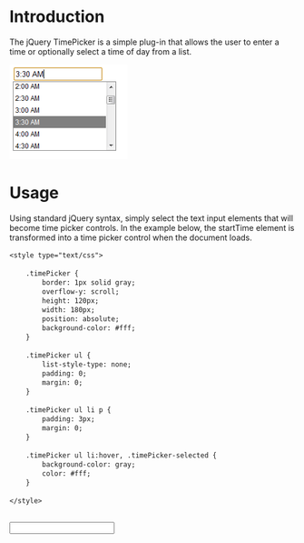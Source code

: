 Introduction
============

The jQuery TimePicker is a simple plug-in that allows the user to enter a time or optionally select a time of day from a list.

![Time Picker](https://github.com/pagebrooks/jquery-timepicker/raw/master/docs/images/screenshot.png)

Usage
=====

Using standard jQuery syntax, simply select the text input elements that will become time picker controls.  In the example
below, the startTime element is transformed into a time picker control when the document loads.
```
<style type="text/css">
		
	.timePicker {
		border: 1px solid gray;
		overflow-y: scroll;
		height: 120px;
		width: 180px;
		position: absolute;
		background-color: #fff;
	}
		
	.timePicker ul {
		list-style-type: none;
		padding: 0;
		margin: 0;
	}
		
	.timePicker ul li p {
		padding: 3px;
		margin: 0;
	}
	
	.timePicker ul li:hover, .timePicker-selected {
		background-color: gray;
		color: #fff;
	}
		
</style>


```
<input type="text" id="startTime"></input>
```

```
<script type="text/javascript">
	
	$(function() {
		
		$("#startTime").timePicker();
		
	});

</script>

```